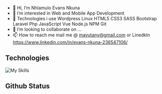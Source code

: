- 👋 Hi, I’m Nhlamulo Evans Nkuna
- 👀 I’m interested in Web and Mobile App Development
- 🌱 Technologies i use Wordpress Linux HTML5 CSS3 SASS Bootstrap Laravel Php JavaScript Vue Node.js NPM Git
- 💞️ I’m looking to collaborate on ...
- 📫 How to reach me mail me @ mavutany@gmail.com or LinedkIn https://www.linkedin.com/in/evans-nkuna-236547106/


## Technologies

![My Skills](https://skillicons.dev/icons?i=html,css,sass,js,php,java,py,mysql,flutter,sqlite,md,vscode&theme=light)

## Github Status

<!---
Mavutani/Mavutani is a ✨ special ✨ repository because its `README.md` (this file) appears on your GitHub profile.
You can click the Preview link to take a look at your changes.
--->
